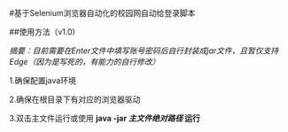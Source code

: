 #基于Selenium浏览器自动化的校园网自动给登录脚本

##使用方法（v1.0)

*摘要：目前需要在Enter文件中填写账号密码后自行封装成jar文件，且暂仅支持Edge（因为是写死的，有能力的自行修改）*

1.确保配置java环境

2.确保在根目录下有对应的浏览器驱动

3.双击主文件运行或使用 **java -jar *主文件绝对路径* 运行**
